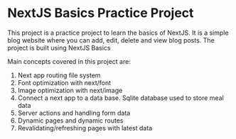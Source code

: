 # NextJS Basics Practice Project
This project is a practice project to learn the basics of NextJS. It is a simple blog website where you can add, edit, delete and view blog posts. The project is built using NextJS Basics

Main concepts covered in this project are:
1. Next app routing file system
2. Font optimization with next/font
3. Image optimization with next/image
4. Connect a next app to a data base. Sqlite database used to store meal data
5. Server actions and handling form data
6. Dynamic pages and dynamic routes
7. Revalidating/refreshing pages with latest data